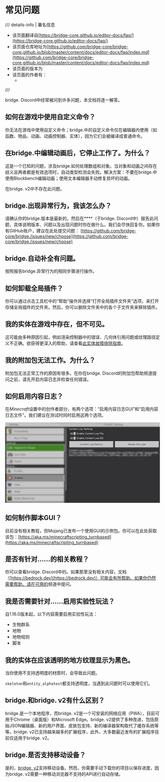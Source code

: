 # 常见问题

/// details-info | 署名信息
- 该页面翻译自[https://bridge-core.github.io/editor-docs/faq/](https://bridge-core.github.io/editor-docs/faq/)
- 该页面仓库地址为[https://github.com/bridge-core/bridge-core.github.io/blob/master/content/docs/editor-docs/faq/index.md](https://github.com/bridge-core/bridge-core.github.io/blob/master/content/docs/editor-docs/faq/index.md)
- 该页面的版本为<!-- md:samp bridge-core/bridge-core.github.io@fed8371a2a1932a9198022081e482a9ee902b75a -->
- 该页面的作者有：
    - <!-- md:samp @7dev7urandom -->
///

bridge. Discord中经常被问到许多问题，本文档将逐一解答。

## 如何在游戏中使用自定义命令？

你无法在游戏中使用自定义命令；bridge.中的自定义命令仅在编辑器内使用（如函数、物品、动画、动画控制器、实体），因为它们会被编译成普通命令。

## 在bridge.中编辑动画后，它停止工作了。为什么？

这是一个已知的问题，涉及bridge.如何处理数组和对象。当对象和动画之间存在歧义且两者都是有效选项时，自动类型检测会失败。解决方案：不要在bridge.中使用Blockbench编辑动画；使用文本编辑器手动修复损坏的动画。

在bridge. v2中不存在此问题。

## bridge.出现异常行为，我该怎么办？

请确认你的bridge.版本是最新的，然后在**<!-- md:samp #bugs -->**（于bridge. Discord中）报告此问题，具体说明版本、问题以及出现问题时你在做什么。我们会尽快回复你。如果你有GitHub账户，建议在此处提交问题：
[https://github.com/bridge-core/bridge./issues/new/choose](https://github.com/bridge-core/bridge./issues/new/choose)

## bridge.自动补全有问题。

按照报告bridge.异常行为的相同步骤进行操作。

## 如何卸载全局插件？

你可以通过点击工具栏中的“帮助”操作并选择“打开全局插件文件夹”选项，来打开存储全局插件的文件夹。然后，你可以删除<!-- md:samp plugins -->文件夹中的各个子文件夹来移除插件。

## 我的实体在游戏中存在，但不可见。

这可能由多种原因引起，例如渲染控制器中的错误、几何体引用问题或纹理路径定义不正确。欲获得更深入的帮助，请查看[此实体故障排除指南](https://wiki.bedrock.dev/knowledge/troubleshooting.html)。

## 我的附加包无法工作。为什么？

附加包无法正常工作的原因有很多。在你在bridge. Discord的附加包帮助频道提问之前，请先开启内容日志并检查任何错误。

## 如何启用内容日志？

在*Minecraft*设置中的创作者部分，有两个选项：“启用内容日志GUI”和“启用内容日志文件”。我们建议在测试时同时启用这两个选项。

![打开1.17内容日志](./creator.png)

## 如何制作脚本GUI？

目前没有相关教程，但Mojang已发布一个使用GUI的示例包。你可以在此处获取该包：[https://aka.ms/minecraftscripting_turnbased](https://aka.ms/minecraftscripting_turnbased)

## 是否有针对……的相关教程？

你可以查看bridge. Discord中的<!-- md:samp #addon-guides -->。如果那里没有相关内容，文档（[https://bedrock.dev](https://bedrock.dev)）可能会有所帮助。如果你仍然需要帮助，请在可用的<!-- md:samp #addon-help -->频道中提问。

## 我是否需要针对……启用实验性玩法？

自1.16.0版本起，以下内容需要启用实验性玩法：

- 生物群系
- 地物
- 地物规则
- 脚本

## 我的实体在应该透明的地方纹理显示为黑色。

当你使用不支持透明度的材质时，会导致此问题。

`skeleton`和`entity_alphatest`都支持透明度，当遇到此问题时可以使用它们。

## bridge.和bridge. v2有什么区别？

bridge.是一个本地程序，而bridge. v2是一个可安装的网络应用（PWA），目前可用于Chrome（桌面版）和Microsoft Edge。bridge. v2提供了多种改进，包括原始JSON编辑器、新的用户界面、皮肤包支持、新的编译器架构取代了缓存系统等等。bridge. v2已支持越来越多的扩展程序，此外，大多数最近发布的扩展程序目前仅适用于bridge. v2。

## bridge.是否支持移动设备？

是的，[bridge. v2](https://editor.bridge-core.app)支持移动设备。然而，你需要手动下载你的项目以保存进度，因为bridge. v2需要一种移动浏览器不支持的API进行自动存储。
